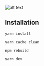 ![alt text](https://i.ibb.co/TBYBPF0/tes.jpg)

## Installation

```
yarn install
```
```
yarn cache clean
```
```
npm rebuild
```
```
yarn dev
```
